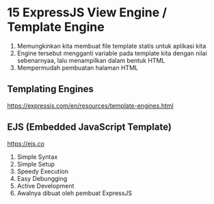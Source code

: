 # 15 ExpressJS View Engine / Template Engine

1. Memungkinkan kita membuat file template statis untuk aplikasi kita
1. Engine tersebut mengganti variable pada template kita dengan nilai sebenarnyaa, lalu menampilkan dalam bentuk HTML
1. Mempermudah pembuatan halaman HTML

## Templating Engines

https://expressjs.com/en/resources/template-engines.html

## EJS (Embedded JavaScript Template)

https://ejs.co

1. Simple Syntax
1. Simple Setup
1. Speedy Execution
1. Easy Debungging
1. Active Development
1. Awalnya dibuat oleh pembuat ExpressJS
